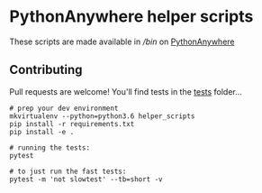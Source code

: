 # PythonAnywhere helper scripts

These scripts are made available in */bin* on [PythonAnywhere](https://www.pythonanywhere.com/)


## Contributing

Pull requests are welcome!  You'll find tests in the [tests](tests) folder...

    # prep your dev environment
    mkvirtualenv --python=python3.6 helper_scripts
    pip install -r requirements.txt
    pip install -e .

    # running the tests:
    pytest

    # to just run the fast tests:
    pytest -m 'not slowtest' --tb=short -v 


